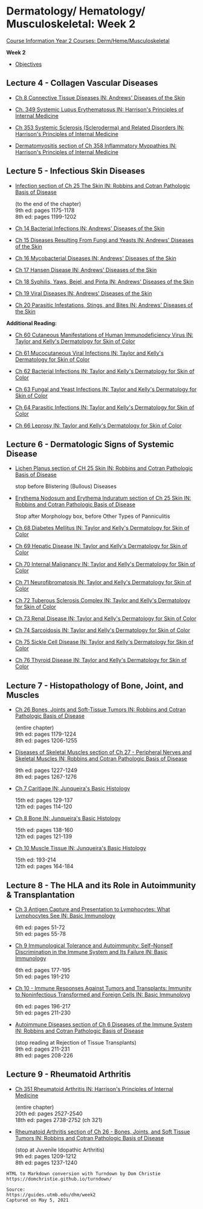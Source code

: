 # Dermatology/ Hematology/ Musculoskeletal: Week 2

[Course Information Year 2 Courses: Derm/Heme/Musculoskeletal](/usmle/dhm/course-information.html)

**Week 2**

*   [Objectives](https://guides.utmb.edu/ld.php?content_id=59925612)
    

## Lecture 4 - Collagen Vascular Diseases

*   [Ch 8 Connective Tissue Diseases IN: Andrews' Diseases of the Skin](http://libux.utmb.edu/login?url=https://www.clinicalkey.com/#!/content/book/3-s2.0-B9780323547536000083)
    
*   [Ch. 349 Systemic Lupus Erythematosus IN: Harrison's Principles of Internal Medicine](http://libux.utmb.edu/login?url=https://accessmedicine.mhmedical.com/content.aspx?sectionid=192284866&bookid=2129&Resultclick=2)
    
*   [Ch 353 Systemic Sclerosis (Scleroderma) and Related Disorders IN: Harrison's Principles of Internal Medicine](http://libux.utmb.edu/login?url=https://accessmedicine.mhmedical.com/content.aspx?bookid=2129&sectionid=159214725)
    
*   [Dermatomyositis section of Ch 358 Inflammatory Myopathies IN: Harrison's Principles of Internal Medicine](http://libux.utmb.edu/login?url=https://accessmedicine.mhmedical.com/content.aspx?bookid=2129&sectionid=192285683#249196380)
    

## Lecture 5 - Infectious Skin Diseases

*   [Infection section of Ch 25 The Skin IN: Robbins and Cotran Pathologic Basis of Disease](http://libux.utmb.edu/login?url=https://www.clinicalkey.com/#!/content/book/3-s2.0-B978032353113900025X?scrollTo=%23hl0001922)
    
    (to the end of the chapter)  
    9th ed: pages 1175-1178  
    8th ed: pages 1199-1202
    
*   [Ch 14 Bacterial Infections IN: Andrews' Diseases of the Skin](http://libux.utmb.edu/login?url=https://www.clinicalkey.com/#!/content/book/3-s2.0-B9780323547536000149)
    
*   [Ch 15 Diseases Resulting From Fungi and Yeasts IN: Andrews' Diseases of the Skin](http://libux.utmb.edu/login?url=https://www.clinicalkey.com/#!/content/book/3-s2.0-B9780323547536000150)
    
*   [Ch 16 Mycobacterial Diseases IN: Andrews' Diseases of the Skin](http://libux.utmb.edu/login?url=https://www.clinicalkey.com/#!/content/book/3-s2.0-B9780323547536000162)
    
*   [Ch 17 Hansen Disease IN: Andrews' Diseases of the Skin](http://libux.utmb.edu/login?url=https://www.clinicalkey.com/#!/content/book/3-s2.0-B9780323547536000174)
    
*   [Ch 18 Syphilis, Yaws, Bejel, and Pinta IN: Andrews' Diseases of the Skin](http://libux.utmb.edu/login?url=https://www.clinicalkey.com/#!/content/book/3-s2.0-B9780323547536000186)
    
*   [Ch 19 Viral Diseases IN: Andrews' Diseases of the Skin](http://libux.utmb.edu/login?url=https://www.clinicalkey.com/#!/content/book/3-s2.0-B9780323547536000198)
    
*   [Ch 20 Parasitic Infestations, Stings, and Bites IN: Andrews' Diseases of the Skin](http://libux.utmb.edu/login?url=https://www.clinicalkey.com/#!/content/book/3-s2.0-B9780323547536000204)
    

**Additional Reading:**

*   [Ch 60 Cutaneous Manifestations of Human Immunodeficiency Virus IN: Taylor and Kelly's Dermatology for Skin of Color](http://libux.utmb.edu/login?url=https://accessmedicine.mhmedical.com/content.aspx?bookid=2585&sectionid=211767729)
    
*   [Ch 61 Mucocutaneous Viral Infections IN: Taylor and Kelly's Dermatology for Skin of Color](http://libux.utmb.edu/login?url=https://accessmedicine.mhmedical.com/content.aspx?bookid=2585&sectionid=211767807)
    
*   [Ch 62 Bacterial Infections IN: Taylor and Kelly's Dermatology for Skin of Color](http://libux.utmb.edu/login?url=https://accessmedicine.mhmedical.com/content.aspx?bookid=2585&sectionid=211767935)
    
*   [Ch 63 Fungal and Yeast Infections IN: Taylor and Kelly's Dermatology for Skin of Color](http://libux.utmb.edu/login?url=https://accessmedicine.mhmedical.com/content.aspx?bookid=2585&sectionid=211768042)
    
*   [Ch 64 Parasitic Infections IN: Taylor and Kelly's Dermatology for Skin of Color](http://libux.utmb.edu/login?url=https://accessmedicine.mhmedical.com/content.aspx?bookid=2585&sectionid=211768133)
    
*   [Ch 66 Leprosy IN: Taylor and Kelly's Dermatology for Skin of Color](http://libux.utmb.edu/login?url=https://accessmedicine.mhmedical.com/content.aspx?bookid=2585&sectionid=211768254)
    

## Lecture 6 - Dermatologic Signs of Systemic Disease

*   [Lichen Planus section of CH 25 Skin IN: Robbins and Cotran Pathologic Basis of Disease](http://libux.utmb.edu/login?url=https://www.clinicalkey.com/#!/content/book/3-s2.0-B978032353113900025X?scrollTo=%23hl0001589)
    
    stop before Blistering (Bullous) Diseases
    
*   [Erythema Nodosum and Erythema Induratum section of Ch 25 Skin IN: Robbins and Cotran Pathologic Basis of Disease](http://libux.utmb.edu/login?url=https://www.clinicalkey.com/#!/content/book/3-s2.0-B978032353113900025X?scrollTo=%23hl0001875)
    
    Stop after Morphology box, before Other Types of Panniculitis
    
*   [Ch 68 Diabetes Mellitus IN: Taylor and Kelly's Dermatology for Skin of Color](http://libux.utmb.edu/login?url=https://accessmedicine.mhmedical.com/content.aspx?bookid=2585&sectionid=211768382)
    
*   [Ch 69 Hepatic Disease IN: Taylor and Kelly's Dermatology for Skin of Color](https://accessmedicine.mhmedical.com/content.aspx?bookid=2585&sectionid=211768455)
    
*   [Ch 70 Internal Malignancy IN: Taylor and Kelly's Dermatology for Skin of Color](http://libux.utmb.edu/login?url=https://accessmedicine.mhmedical.com/content.aspx?bookid=2585&sectionid=211768534)
    
*   [Ch 71 Neurofibromatosis IN: Taylor and Kelly's Dermatology for Skin of Color](http://libux.utmb.edu/login?url=https://accessmedicine.mhmedical.com/content.aspx?bookid=2585&sectionid=211768617)
    
*   [Ch 72 Tuberous Sclerosis Complex IN: Taylor and Kelly's Dermatology for Skin of Color](https://accessmedicine.mhmedical.com/content.aspx?bookid=2585&sectionid=211768672)
    
*   [Ch 73 Renal Disease IN: Taylor and Kelly's Dermatology for Skin of Color](http://libux.utmb.edu/login?url=https://accessmedicine.mhmedical.com/content.aspx?bookid=2585&sectionid=211768738)
    
*   [Ch 74 Sarcoidosis IN: Taylor and Kelly's Dermatology for Skin of Color](http://libux.utmb.edu/login?url=https://accessmedicine.mhmedical.com/content.aspx?bookid=2585&sectionid=211768833)
    
*   [Ch 75 Sickle Cell Disease IN: Taylor and Kelly's Dermatology for Skin of Color](http://libux.utmb.edu/login?url=https://accessmedicine.mhmedical.com/content.aspx?bookid=2585&sectionid=211768897)
    
*   [Ch 76 Thyroid Disease IN: Taylor and Kelly's Dermatology for Skin of Color](https://accessmedicine.mhmedical.com/content.aspx?bookid=2585&sectionid=211768950)
    

## Lecture 7 - Histopathology of Bone, Joint, and Muscles

*   [Ch 26 Bones, Joints and Soft-Tissue Tumors IN: Robbins and Cotran Pathologic Basis of Disease](http://libux.utmb.edu/login?url=https://www.clinicalkey.com/#!/content/book/3-s2.0-B9780323531139000261)
    
    (entire chapter)  
    9th ed: pages 1179-1224  
    8th ed: pages 1206-1255
    
*   [Diseases of Skeletal Muscles section of Ch 27 - Peripheral Nerves and Skeletal Muscles IN: Robbins and Cotran Pathologic Basis of Disease](http://libux.utmb.edu/login?url=https://www.clinicalkey.com/#!/content/book/3-s2.0-B9780323531139000273?scrollTo=%23hl0000872)
    
    9th ed: pages 1227-1249  
    8th ed: pages 1267-1276
    
*   [Ch 7 Caritlage IN: Junqueira's Basic Histology](http://libux.utmb.edu/login?url=https://accessmedicine.mhmedical.com/content.aspx?bookid=2430&sectionid=190277534)
    
    15th ed: pages 129-137  
    12th ed: pages 114-120
    
*   [Ch 8 Bone IN: Junqueira's Basic Histology](http://libux.utmb.edu/login?url=https://accessmedicine.mhmedical.com/content.aspx?bookid=2430&sectionid=190278006)
    
    15th ed: pages 138-160  
    12th ed: pages 121-139
    
*   [Ch 10 Muscle Tissue IN: Junqueira's Basic Histology](http://libux.utmb.edu/login?url=https://accessmedicine.mhmedical.com/content.aspx?bookid=2430&sectionid=190280039)
    
    15th ed: 193-214  
    12th ed: pages 164-184
    

## Lecture 8 - The HLA and its Role in Autoimmunity & Transplantation

*   [Ch 3 Antigen Capture and Presentation to Lymphocytes: What Lymphocytes See IN: Basic Immunology](http://libux.utmb.edu/login?url=https://www.clinicalkey.com/#!/content/book/3-s2.0-B9780323549431000039)
    
    6th ed: pages 51-72  
    5th ed: pages 55-78
    
*   [Ch 9 Immunological Tolerance and Autoimmunity: Self–Nonself Discrimination in the Immune System and Its Failure IN: Basic Immunology](http://libux.utmb.edu/login?url=https://www.clinicalkey.com/#!/content/book/3-s2.0-B978032354943100009X)
    
    6th ed: pages 177-195  
    5th ed: pages 191-210
    
*   [Ch 10 - Immune Responses Against Tumors and Transplants: Immunity to Noninfectious Transformed and Foreign Cells IN: Basic Immunoloyg](http://libux.utmb.edu/login?url=https://www.clinicalkey.com/#!/content/book/3-s2.0-B9780323549431000106)
    
    6th ed: pages 196-217  
    5th ed: pages 211-230
    
*   [Autoimmune Diseases section of Ch 6 Diseases of the Immune System IN: Robbins and Cotran Pathologic Basis of Disease](http://libux.utmb.edu/login?url=https://www.clinicalkey.com/#!/content/book/3-s2.0-B9780323531139000066?scrollTo=%23hl0002505)
    
    (stop reading at Rejection of Tissue Transplants)  
    9th ed: pages 211-231  
    8th ed: pages 208-226
    

## Lecture 9 - Rheumatoid Arthritis

*   [Ch 351 Rheumatoid Arthritis IN: Harrison's Principles of Internal Medicine](http://libux.utmb.edu/login?url=https://accessmedicine.mhmedical.com/content.aspx?bookid=2129&sectionid=192284979)
    
    (entire chapter)  
    20th ed: pages 2527-2540  
    18th ed: pages 2738-2752 (ch 321)
    
*   [Rheumatoid Arthritis section of Ch 26 - Bones, Joints, and Soft Tissue Tumors IN: Robbins and Cotran Pathologic Basis of Disease](http://libux.utmb.edu/login?url=https://www.clinicalkey.com/#!/content/book/3-s2.0-B9780323531139000261?scrollTo=%23hl0002448)
    
    (stop at Juvenile Idopathic Arthritis)  
    9th ed: pages 1209-1212  
    8th ed: pages 1237-1240

```
HTML to Markdown conversion with Turndown by Dom Christie
https://domchristie.github.io/turndown/

Source:
https://guides.utmb.edu/dhm/week2
Captured on May 5, 2021
```
